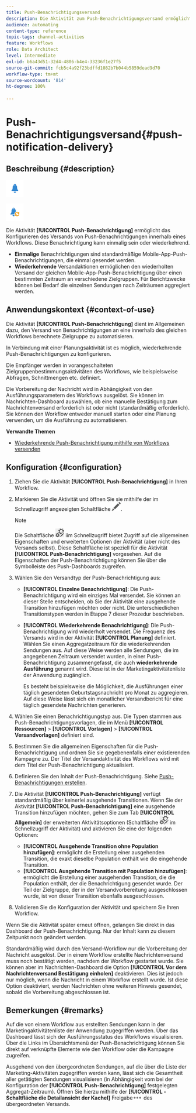 ```yaml
---
title: Push-Benachrichtigungsversand
description: Die Aktivität zum Push-Benachrichtigungsversand ermöglicht den Versand von einmaligen oder wiederkehrenden Push-Benachrichtigungen innerhalb eines Workflows.
audience: automating
content-type: reference
topic-tags: channel-activities
feature: Workflows
role: Data Architect
level: Intermediate
exl-id: b6a43d51-32d4-4806-b4e4-33236f1e27f5
source-git-commit: fcb5c4a92f23bdffd1082b7b044b5859dead9d70
workflow-type: tm+mt
source-wordcount: '814'
ht-degree: 100%

---
```


# Push-Benachrichtigungsversand{#push-notification-delivery}

## Beschreibung {#description}

![](assets/push.png)

![](assets/recurrentpush.png)

Die Aktivität **[!UICONTROL Push-Benachrichtigung]** ermöglicht das Konfigurieren des Versands von Push-Benachrichtigungen innerhalb eines Workflows. Diese Benachrichtigung kann einmalig sein oder wiederkehrend.

* **Einmalige** Benachrichtigungen sind standardmäßige Mobile-App-Push-Benachrichtigungen, die einmal gesendet werden.
* **Wiederkehrende** Versandaktionen ermöglichen den wiederholten Versand der gleichen Mobile-App-Push-Benachrichtigung über einen bestimmten Zeitraum an verschiedene Zielgruppen. Für Berichtzwecke können bei Bedarf die einzelnen Sendungen nach Zeiträumen aggregiert werden.

## Anwendungskontext          {#context-of-use}

Die Aktivität **[!UICONTROL Push-Benachrichtigung]** dient im Allgemeinen dazu, den Versand von Benachrichtigungen an eine innerhalb des gleichen Workflows berechnete Zielgruppe zu automatisieren.

In Verbindung mit einer Planungsaktivität ist es möglich, wiederkehrende Push-Benachrichtigungen zu konfigurieren.

Die Empfänger werden in vorangeschalteten Zielgruppenbestimmungsaktivitäten des Workflows, wie beispielsweise Abfragen, Schnittmengen etc. definiert.

Die Vorbereitung der Nachricht wird in Abhängigkeit von den Ausführungsparametern des Workflows ausgelöst. Sie können im Nachrichten-Dashboard auswählen, ob eine manuelle Bestätigung zum Nachrichtenversand erforderlich ist oder nicht (standardmäßig erforderlich). Sie können den Workflow entweder manuell starten oder eine Planung verwenden, um die Ausführung zu automatisieren.

**Verwandte Themen**

* [Wiederkehrende Push-Benachrichtigung mithilfe von Workflows versenden](../../automating/using/recurring-push-notifications.md)

## Konfiguration {#configuration}

1. Ziehen Sie die Aktivität **[!UICONTROL Push-Benachrichtigung]** in Ihren Workflow.
1. Markieren Sie die Aktivität und öffnen Sie sie mithilfe der im Schnellzugriff angezeigten Schaltfläche ![](assets/edit_darkgrey-24px.png).

   >[!NOTE]
   >
   >Die Schaltfläche ![](assets/dlv_activity_params-24px.png) iim Schnellzugriff bietet Zugriff auf die allgemeinen Eigenschaften und erweiterten Optionen der Aktivität (aber nicht des Versands selbst). Diese Schaltfläche ist speziell für die Aktivität **[!UICONTROL Push-Benachrichtigung]** vorgesehen. Auf die Eigenschaften der Push-Benachrichtigung können Sie über die Symbolleiste des Push-Dashboards zugreifen.

1. Wählen Sie den Versandtyp der Push-Benachrichtigung aus:

   * **[!UICONTROL Einzelne Benachrichtigung]**: Die Push-Benachrichtigung wird ein einziges Mal versendet. Sie können an dieser Stelle entscheiden, ob Sie der Aktivität eine ausgehende Transition hinzufügen möchten oder nicht. Die unterschiedlichen Transitionstypen werden in Etappe 7 dieser Prozedur beschrieben.
   * **[!UICONTROL Wiederkehrende Benachrichtigung]**: Die Push-Benachrichtigung wird wiederholt versendet. Die Frequenz des Versands wird in der Aktivität **[!UICONTROL Planung]** definiert. Wählen Sie einen Aggregatzeitraum für die wiederkehrenden Sendungen aus. Auf diese Weise werden alle Sendungen, die im angegebenen Zeitraum versendet wurden, in einer Push-Benachrichtigung zusammengefasst, die auch **wiederkehrende Ausführung** genannt wird. Diese ist in der Marketingaktivitätenliste der Anwendung zugänglich.

      Es besteht beispielsweise die Möglichkeit, die Ausführungen einer täglich gesendeten Geburtstagsnachricht pro Monat zu aggregieren. Auf diese Weise lässt sich ein monatlicher Versandbericht für eine täglich gesendete Nachrichten generieren.

1. Wählen Sie einen Benachrichtigungstyp aus. Die Typen stammen aus Push-Benachrichtigungsvorlagen, die im Menü **[!UICONTROL Ressourcen]** > **[!UICONTROL Vorlagen]** > **[!UICONTROL Versandvorlagen]** definiert sind.
1. Bestimmen Sie die allgemeinen Eigenschaften für die Push-Benachrichtigung und ordnen Sie sie gegebenenfalls einer existierenden Kampagne zu. Der Titel der Versandaktivität des Workflows wird mit dem Titel der Push-Benachrichtigung aktualisiert.
1. Definieren Sie den Inhalt der Push-Benachrichtigung. Siehe [Push-Benachrichtigungen erstellen](../../channels/using/preparing-and-sending-a-push-notification.md).
1. Die Aktivität **[!UICONTROL Push-Benachrichtigung]** verfügt standardmäßig über keinerlei ausgehende Transitionen. Wenn Sie der Aktivität **[!UICONTROL Push-Benachrichtigung]** eine ausgehende Transition hinzufügen möchten, gehen Sie zum Tab **[!UICONTROL Allgemein]** der erweiterten Aktivitätsoptionen (Schaltfläche ![](assets/dlv_activity_params-24px.png) im Schnellzugriff der Aktivität) und aktivieren Sie eine der folgenden Optionen:

   * **[!UICONTROL Ausgehende Transition ohne Population hinzufügen]**: ermöglicht die Erstellung einer ausgehenden Transition, die exakt dieselbe Population enthält wie die eingehende Transition.
   * **[!UICONTROL Ausgehende Transition mit Population hinzufügen]**: ermöglicht die Erstellung einer ausgehenden Transition, die die Population enthält, der die Benachrichtigung gesendet wurde. Der Teil der Zielgruppe, der in der Versandvorbereitung ausgeschlossen wurde, ist von dieser Transition ebenfalls ausgeschlossen.

1. Validieren Sie die Konfiguration der Aktivität und speichern Sie Ihren Workflow.

Wenn Sie die Aktivität später erneut öffnen, gelangen Sie direkt in das Dashboard der Push-Benachrichtigung. Nur der Inhalt kann zu diesem Zeitpunkt noch geändert werden.

Standardmäßig wird durch den Versand-Workflow nur die Vorbereitung der Nachricht ausgelöst. Der in einem Workflow erstellte Nachrichtenversand muss noch bestätigt werden, nachdem der Workflow gestartet wurde. Sie können aber im Nachrichten-Dashboard die Option **[!UICONTROL Vor dem Nachrichtenversand Bestätigung einholen]** deaktivieren. Dies ist jedoch nur möglich, wenn die Nachricht in einem Workflow erstellt wurde. Ist diese Option deaktiviert, werden Nachrichten ohne weiteren Hinweis gesendet, sobald die Vorbereitung abgeschlossen ist.

## Bemerkungen          {#remarks}

Auf die von einem Workflow aus erstellten Sendungen kann in der Marketingaktivitätenliste der Anwendung zugegriffen werden. Über das Dashboard lässt sich der Ausführungsstatus des Workflows visualisieren. Über die Links im Übersichtsmenü der Push-Benachrichtigung können Sie direkt auf verknüpfte Elemente wie den Workflow oder die Kampagne zugreifen.

Ausgehend von den übergeordneten Sendungen, auf die über die Liste der Marketing-Aktivitäten zugegriffen werden kann, lässt sich die Gesamtheit aller getätigten Sendungen visualisieren (in Abhängigkeit vom bei der Konfiguration der **[!UICONTROL Push-Benachrichtigung]** festgelegten Aggregat-Zeitraum). Öffnen Sie hierzu mithilfe der **[!UICONTROL -Schaltfläche die Detailansicht der Kachel]** Freigabe![](assets/wkf_dlv_detail_button.png) des übergeordneten Versands.
